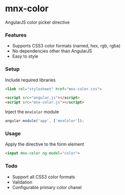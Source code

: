 # mnx-color

AngularJS color picker directive

### Features

+ Supports CSS3 color formats (named, hex, rgb, rgba)
+ No dependencies other than AngularJS
+ Easy to style

### Setup

Include required libraries

``` html
<link rel="stylesheet" href="mnx-color.css">

<script src="angular.js"></script>
<script src="mnx-color.js"></script>
```

Inject the `mnxColor` module

``` js
angular.module('app', ['mnxColor']);
```

### Usage

Apply the directive to the form element

``` html
<input mnx-color ng-model="color">
```

### Todo

+ Support all CSS3 color formats
+ Validation
+ Configurable primary color chanel
